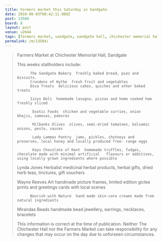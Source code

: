 ```yaml
---
title: Farmers market this Saturday in Sandgate
date: 2010-06-03T08:42:11.000Z
post: 13504
board: 8
layout: post
venue: v2644
tags: [farmers market, sandgate, sandgate hall, chichester memorial hall]
permalink: /m/13504/
---
```

<blockquote>Farmers Market at Chichester Memorial Hall, Sandgate

 

This weeks stallholders include: 

          The Sandgate Bakery  freshly baked bread, pies and biscuits. 
          Crundens of Hythe  fresh fruit and vegetables
          Diva Treats  delicious cakes, quiches and other baked treats

          Izzys Deli  homemade lasagna, pizzas and home cooked ham freshly sliced

           Exotic Foods  chicken and vegetable curries, onion bhajis, samosas, pakoras

           Milbanks Olives  olives, semi-dried tomatoes, balsamic onions, pesto, sauces

           Lady Lammas Pantry  jams, pickles, chutneys and preserves, local honey and locally produced free- range eggs

           Kays Chocolate of Kent  homemade truffles, fudges, chocolate made with minimal artificial   flavours or additives, using locally grown ingredients where possible

Lynda Jones Herbalist  medicinal herbal products, herbal gifts, dried herb teas, tinctures, gift vouchers

Wayne Reeves Art  handmade picture frames, limited edition giclee prints and greetings  cards with local scenes   

          Nourish with Nature  hand made skin-care creams made from natural ingredients

 Mirandas Beads  handmade bead jewellery, earrings, necklaces, bracelets

 

  This information is correct at the time of publication. Neither The Chichester Hall nor the Farmers Market can take responsibility for any changes that may occur on the day due to unforseen circumstances.</blockquote>
